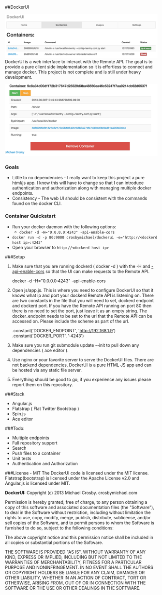##DockerUI

![Containers](/containers.png)
DockerUI is a web interface to interact with the Remote API.  The goal is to provide a pure client side implementation so it is effortless to connect and manage docker.  This project is not complete and is still under heavy development.

![Container](/container.png)


### Goals
* Little to no dependencies - I really want to keep this project a pure html/js app.  I know this will have to change so that I can introduce authentication and authorization along with managing multiple docker endpoints. 
* Consistency - The web UI should be consistent with the commands found on the docker CLI.

### Container Quickstart 

* Run your docker daemon with the following options:
  * `docker -d -H="0.0.0.0:4243" -api-enable-cors`
* `docker run -d -p 80:9000 crosbymichael/dockerui -e="http://<dockerd host ip>:4243"`
* Open your browser to `http://<dockerd host ip>`


###Setup
1. Make sure that you are running dockerd ( docker -d ) with the -H and [-api-enable-cors](http://docs.docker.io/en/latest/api/docker_remote_api_v1.2/#cors-requests) so that the UI can make requests to the Remote API.


    docker -d -H="0.0.0.0:4243" -api-enable-cors


2. Open js/app.js.  This is where you need to configure DockerUI so that it knows what ip and port your dockerd Remote API is listening on.  There are two constants in the file that you will need to set, dockerd endpoint and dockerd port.  If you have the Remote API running on port 80 then there is no need to set the port, just leave it as an empty string.  The docker_endpoint needs to be set to the url that the Remote API can be accessed on.  Please include the scheme as part of the url.


    .constant('DOCKER_ENDPOINT', 'http://192.168.1.9')
    .constant('DOCKER_PORT', ':4243') 


3. Make sure you run git submodule update --init to pull down any dependencies ( ace editor ).
4. Use nginx or your favorite server to serve the DockerUI files.  There are not backend dependencies, DockerUI is a pure HTML JS app and can be hosted via any static file server.
5. Everything should be good to go, if you experience any issues please report them on this repository.


###Stack
* Angular.js
* Flatstrap ( Flat Twitter Bootstrap )
* Spin.js
* Ace editor


###Todo:
* Multiple endpoints
* Full repository support
* Search
* Push files to a container
* Unit tests
* Authentication and Authorization


###License - MIT
The DockerUI code is licensed under the MIT license. Flatstrap(bootstrap) is licensed under the Apache License v2.0 and Angular.js is licensed under MIT.


**DockerUI:**
Copyright (c) 2013 Michael Crosby. crosbymichael.com

Permission is hereby granted, free of charge, to any person
obtaining a copy of this software and associated documentation 
files (the "Software"), to deal in the Software without 
restriction, including without limitation the rights to use, copy, 
modify, merge, publish, distribute, sublicense, and/or sell copies 
of the Software, and to permit persons to whom the Software is 
furnished to do so, subject to the following conditions:

The above copyright notice and this permission notice shall be 
included in all copies or substantial portions of the Software.

THE SOFTWARE IS PROVIDED "AS IS", WITHOUT WARRANTY OF ANY KIND,
EXPRESS OR IMPLIED,
INCLUDING BUT NOT LIMITED TO THE WARRANTIES OF MERCHANTABILITY, 
FITNESS FOR A PARTICULAR PURPOSE AND NONINFRINGEMENT. 
IN NO EVENT SHALL THE AUTHORS OR COPYRIGHT 
HOLDERS BE LIABLE FOR ANY CLAIM, 
DAMAGES OR OTHER LIABILITY, 
WHETHER IN AN ACTION OF CONTRACT, 
TORT OR OTHERWISE, 
ARISING FROM, OUT OF OR IN CONNECTION WITH 
THE SOFTWARE OR THE USE OR OTHER DEALINGS IN THE SOFTWARE.
